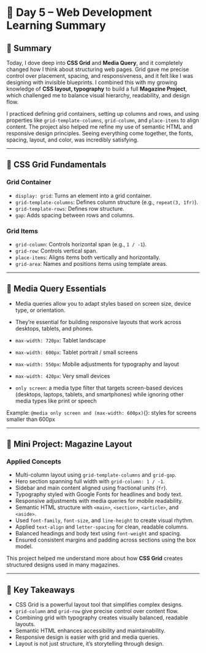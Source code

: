 # 📘 Day 5 – Web Development Learning Summary

## 📝 Summary  
Today, I dove deep into **CSS Grid** and **Media Query**, and it completely changed how I think about structuring web pages. Grid gave me precise control over placement, spacing, and responsiveness, and it felt like I was designing with invisible blueprints. I combined this with my growing knowledge of **CSS layout, typography** to build a full **Magazine Project**, which challenged me to balance visual hierarchy, readability, and design flow.

I practiced defining grid containers, setting up columns and rows, and using properties like `grid-template-columns`, `grid-column`, and `place-items` to align content. The project also helped me refine my use of semantic HTML and responsive design principles. Seeing everything come together, the fonts, spacing, layout, and color, was incredibly satisfying.

---

## 🧱 CSS Grid Fundamentals

### Grid Container
- `display: grid`: Turns an element into a grid container.
- `grid-template-columns`: Defines column structure (e.g., `repeat(3, 1fr)`).
- `grid-template-rows`: Defines row structure.
- `gap`: Adds spacing between rows and columns.

### Grid Items
- `grid-column`: Controls horizontal span (e.g., `1 / -1`).
- `grid-row`: Controls vertical span.
- `place-items`: Aligns items both vertically and horizontally.
- `grid-area`: Names and positions items using template areas.

---

## 📱 Media Query Essentials

- Media queries allow you to adapt styles based on screen size, device type, or orientation.
- They’re essential for building responsive layouts that work across desktops, tablets, and phones.

- `max-width: 720px`: Tablet landscape
- `max-width: 600px`: Tablet portrait / small screens
- `max-width: 550px`: Mobile adjustments for typography and layout
- `max-width: 420px`: Very small devices
- `only screen`: a media type filter that targets screen-based devices (desktops, laptops, tablets, and smartphones) while ignoring other media types like print or speech

Example:
`@media only screen and (max-width: 600px)`{}: styles for screens smaller than 600px

---
## 🧪 Mini Project: Magazine Layout

### Applied Concepts
- Multi-column layout using `grid-template-columns` and `grid-gap`.
- Hero section spanning full width with `grid-column: 1 / -1`.
- Sidebar and main content aligned using fractional units (`fr`).
- Typography styled with Google Fonts for headlines and body text.
- Responsive adjustments with media queries for mobile readability.
- Semantic HTML structure with `<main>`, `<section>`, `<article>`, and `<aside>`.
- Used `font-family`, `font-size`, and `line-height` to create visual rhythm.
- Applied `text-align` and `letter-spacing` for clean, readable columns.
- Balanced headings and body text using `font-weight` and spacing.
- Ensured consistent margins and padding across sections using the box model.

This project helped me understand more about how **CSS Grid** creates structured designs used in many magazines.

---

## 🧠 Key Takeaways
- CSS Grid is a powerful layout tool that simplifies complex designs.
- `grid-column` and `grid-row` give precise control over content flow.
- Combining grid with typography creates visually balanced, readable layouts.
- Semantic HTML enhances accessibility and maintainability.
- Responsive design is easier with grid and media queries.
- Layout is not just structure, it’s storytelling through design.
